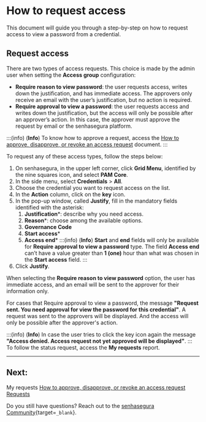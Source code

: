 # How to request access

This document will guide you through a step-by-step on how to request access to view a password from a credential.

## Request access
There are two types of access requests. This choice is made by the admin user when setting the **Access group** configuration:

* **Require reason to view password**: the user requests access, writes down the justification, and has immediate access. The approvers only receive an email with the user’s justification, but no action is required.
* **Require approval to view a password**: the user requests access and writes down the justification, but the access will only be possible after an approver’s action. In this case, the approver must approve the request by email or the senhasegura platform.

:::(info) (**Info**)
To know how to approve a request, access the [How to approve, disapprove, or revoke an access request](/v3-33/docs/pam-session-how-to-approve-disapprove-or-revoke-an-access-request) document.
:::

To request any of these access types, follow the steps below:

1. On senhasegura, in the upper left corner, click **Grid Menu**, identified by the nine squares icon, and select **PAM Core**.
2. In the side menu, select **Credentials** >  **All**.
3. Choose the credential you want to request access on the list.
4. In the **Action** column, click on the **key** icon.
5. In the pop-up window, called **Justify**, fill in the mandatory fields identified with the asterisk:
    1. **Justification***: describe why you need access.
    2. **Reason***: choose among the available options.
    3. **Governance Code**
    4. **Start access***
    5. **Access end***
    :::(info) (**Info**)
    **Start** and **end** fields will only be available for **Require approval to view a password** type.
    The field **Access end** can’t have a value greater than **1 (one)** hour than what was chosen in the **Start access** field.
    :::
11. Click **Justify**.

When selecting the **Require reason to view password** option, the user has immediate access, and an email will be sent to the approver for their information only.

For cases that Require approval to view a password, the message **"Request sent. You need approval for view the password for this credential"**. A request was sent to the approvers will be displayed. And the access will only be possible after the approver's action.

:::(info) (**Info**)
In case the user tries to click the key icon again the message **"Access denied. Access request not yet approved will be displayed"**.
:::
To follow the status request, access the **My requests** report.

---
## Next:
My requests
[How to approve, disapprove, or revoke an access request](/v3-33/docs/pam-session-how-to-approve-disapprove-or-revoke-an-access-request)
[Requests](/v3-33/docs/pam-session-requests)

Do you still have questions? Reach out to the [senhasegura Community](https://community.senhasegura.io/){target=`_blank`}.
